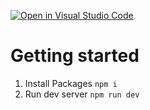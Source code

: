 [![Open in Visual Studio Code](https://classroom.github.com/assets/open-in-vscode-c66648af7eb3fe8bc4f294546bfd86ef473780cde1dea487d3c4ff354943c9ae.svg)](https://classroom.github.com/online_ide?assignment_repo_id=9955357&assignment_repo_type=AssignmentRepo)
# Getting started

1. Install Packages `npm i`
2. Run dev server `npm run dev`
